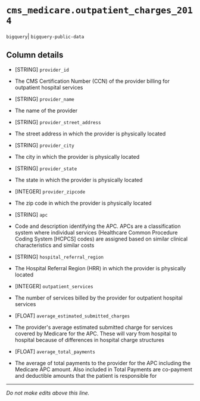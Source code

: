 # `cms_medicare.outpatient_charges_2014`
`bigquery`| `bigquery-public-data`

## Column details
* [STRING]    `provider_id`
 - The CMS Certification Number (CCN) of the provider billing for outpatient hospital services
* [STRING]    `provider_name`
 - The name of the provider
* [STRING]    `provider_street_address`
 - The street address in which the provider is physically located
* [STRING]    `provider_city`
 - The city in which the provider is physically located
* [STRING]    `provider_state`
 - The state in which the provider is physically located
* [INTEGER]   `provider_zipcode`
 - The zip code in which the provider is physically located
* [STRING]    `apc`
 - Code and description identifying the APC. APCs are a classification system where individual services (Healthcare Common Procedure Coding System [HCPCS] codes) are assigned based on similar clinical characteristics and similar costs
* [STRING]    `hospital_referral_region`
 - The Hospital Referral Region (HRR) in which the provider is physically located
* [INTEGER]   `outpatient_services`
 - The number of services billed by the provider for outpatient hospital services
* [FLOAT]     `average_estimated_submitted_charges`
 - The provider's average estimated submitted charge for services covered by Medicare for the APC. These will vary from hospital to hospital because of differences in hospital charge structures
* [FLOAT]     `average_total_payments`
 - The average of total payments to the provider for the APC including the Medicare APC amount. Also included in Total Payments are co-payment and deductible amounts that the patient is responsible for

-------------------------------------------------------------------------------
*Do not make edits above this line.*
